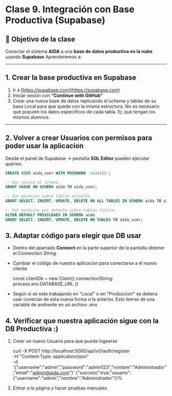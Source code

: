 ﻿
# Clase 9. Integración con Base Productiva (Supabase)

## 🎯 Objetivo de la clase

Conectar el sistema **AIDA** a una **base de datos productiva en la nube** usando **Supabase**
Aprenderemos a:

---

## 1.  Crear la base productiva en Supabase

1. Ir a [https://supabase.com](https://supabase.com)
2. Iniciar sesión con **“Continue with GitHub”**
3. Crear una nueva base de datos replicando el schema y tablas de su base Local para que quede con la misma estructura. No es necesario que populen los datos especificos de cada tabla. Ej: que tengan los mismos alumnos.

---

## 2. Volver a crear Usuarios con permisos para poder usar la aplicacion

Desde el panel de Supabase → pestaña **SQL Editor**  pueden ejecutar queries.

```sql
CREATE USER aida_user WITH PASSWORD 'aida123';

-- Dar acceso al schema
GRANT USAGE ON SCHEMA aida TO aida_user;

-- Dar permisos sobre tablas actuales
GRANT SELECT, INSERT, UPDATE, DELETE ON ALL TABLES IN SCHEMA aida TO aida_user;

-- Dar permisos por defecto sobre tablas futuras
ALTER DEFAULT PRIVILEGES IN SCHEMA aida
GRANT SELECT, INSERT, UPDATE, DELETE ON TABLES TO aida_user;

```

## 3.  Adaptar código para elegir que DB usar
- Dentro del apartado **Connect** en la parte superior de la pantalla obtener el *Connection String*.
- Cambiar el código de nuestra aplicacion  para conectarse a el nuevo cliente

    const clientDb = new Client({
    connectionString: process.env.DATABASE_URL
    })

- Según si se este trabajando en "Local" o en "Produccion" se debera usar conectar de esta nueva forma o la anterior. Esto leerse de una variable de ambiente en un archivo .env

## 4.  Verificar que nuestra aplicación sigue con la DB Productiva :)

1.  Crear un nuevo Usuario para que pueda logearse

    curl -X POST http://localhost:5000/api/v0/auth/register \
    -H "Content-Type: application/json" \
    -d '{"username":"admin","password":"admin123","nombre":"Administrador","email":"admin@aida.com"}'
    {"success":true,"usuario":{"username":"admin","nombre":"Administrador"}}%

2. Entrar a la página y hacer pruebas manuales


